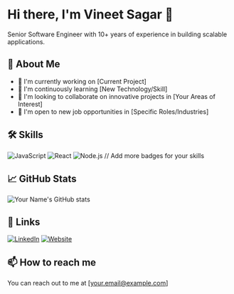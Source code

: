 # Hi there, I'm Vineet Sagar 👋

Senior Software Engineer with 10+ years of experience in building scalable applications.

## 🚀 About Me
- 🔭 I'm currently working on [Current Project]
- 🌱 I'm continuously learning [New Technology/Skill]
- 👯 I'm looking to collaborate on innovative projects in [Your Areas of Interest]
- 🤔 I'm open to new job opportunities in [Specific Roles/Industries]

## 🛠 Skills
![JavaScript](https://img.shields.io/badge/-JavaScript-F7DF1E?style=flat-square&logo=javascript&logoColor=black)
![React](https://img.shields.io/badge/-React-61DAFB?style=flat-square&logo=react&logoColor=black)
![Node.js](https://img.shields.io/badge/-Node.js-339933?style=flat-square&logo=node.js&logoColor=white)
// Add more badges for your skills

## 📈 GitHub Stats
![Your Name's GitHub stats](https://github-readme-stats.vercel.app/api?username=vineetsgr07&show_icons=true&theme=radical)

## 🔗 Links
[![LinkedIn](https://img.shields.io/badge/-LinkedIn-0077B5?style=flat-square&logo=LinkedIn&logoColor=white)](https://www.linkedin.com/in/vineet-sagar-76b10628/)
[![Website](https://img.shields.io/badge/-Website-FF7139?style=flat-square&logo=Firefox-Browser&logoColor=white)](https://vineetsagar.webflow.io/)

## 📫 How to reach me
You can reach out to me at [your.email@example.com]
